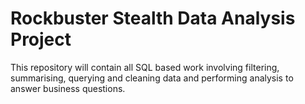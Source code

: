 # Rockbuster Stealth Data Analysis Project
This repository will contain all SQL based work involving filtering, summarising, querying and cleaning data and performing analysis to answer business questions.
